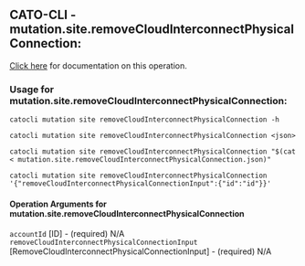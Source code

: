 
## CATO-CLI - mutation.site.removeCloudInterconnectPhysicalConnection:
[Click here](https://api.catonetworks.com/documentation/#mutation-mutation.site.removeCloudInterconnectPhysicalConnection) for documentation on this operation.

### Usage for mutation.site.removeCloudInterconnectPhysicalConnection:

`catocli mutation site removeCloudInterconnectPhysicalConnection -h`

`catocli mutation site removeCloudInterconnectPhysicalConnection <json>`

`catocli mutation site removeCloudInterconnectPhysicalConnection "$(cat < mutation.site.removeCloudInterconnectPhysicalConnection.json)"`

`catocli mutation site removeCloudInterconnectPhysicalConnection '{"removeCloudInterconnectPhysicalConnectionInput":{"id":"id"}}'`


#### Operation Arguments for mutation.site.removeCloudInterconnectPhysicalConnection ####

`accountId` [ID] - (required) N/A    
`removeCloudInterconnectPhysicalConnectionInput` [RemoveCloudInterconnectPhysicalConnectionInput] - (required) N/A    
